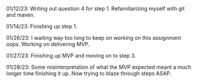 01/12/23: Writing out question 4 for step 1. Refamiliarizing myself with git and maven.

01/14/23: Finishing up step 1.

01/26/23: I waiting way too long to keep on working on this assignment oops. Working on delivering MVP.

01/27/23: Finishing up MVP and moving on to step 3.

01/28/23: Some misinterpretation of what the MVP expected meant a much longer time finishing it up. Now trying to blaze through steps ASAP.